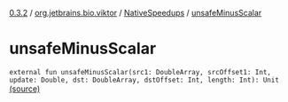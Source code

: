 [0.3.2](../../index.md) / [org.jetbrains.bio.viktor](../index.md) / [NativeSpeedups](index.md) / [unsafeMinusScalar](.)

# unsafeMinusScalar

`external fun unsafeMinusScalar(src1: DoubleArray, srcOffset1: Int, update: Double, dst: DoubleArray, dstOffset: Int, length: Int): Unit` [(source)](https://github.com/JetBrains-Research/viktor/blob/0.3.2/src/main/kotlin/org/jetbrains/bio/viktor/NativeSpeedups.kt#L30)